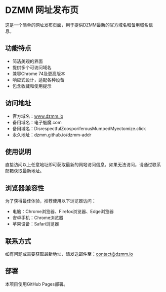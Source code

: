 # DZMM 网址发布页

这是一个简单的网址发布页面，用于提供DZMM最新的官方域名和备用域名信息。

## 功能特点

- 简洁美观的界面
- 提供多个可访问域名
- 兼容Chrome 74及更高版本
- 响应式设计，适配各种设备
- 包含收藏和使用提示

## 访问地址

- 官方域名：www.dzmm.io
- 备用域名：电子魅魔.com
- 备用域名：DisrespectfulZoosporiferousMumpedMyectomize.click
- 永久地址：dzmm.github.io/dzmm-addr

## 使用说明

直接访问以上任意地址即可获取最新的网站访问信息。如果无法访问，请通过联系邮箱获取最新地址。

## 浏览器兼容性

为了获得最佳体验，推荐使用以下浏览器访问：
- 电脑：Chrome浏览器、Firefox浏览器、Edge浏览器
- 安卓手机：Chrome浏览器
- 苹果设备：Safari浏览器

## 联系方式

如有问题或需要获取最新地址，请发送邮件至：contact@dzmm.io

## 部署

本项目使用GitHub Pages部署。
